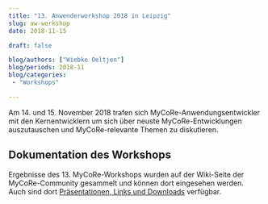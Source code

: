 ```yaml
---
title: "13. Anwenderworkshop 2018 in Leipzig"
slug: aw-workshop
date: 2018-11-15

draft: false

blog/authors: ["Wiebke Oeltjen"]
blog/periods: 2018-11
blog/categories:
 - "Workshops"

---
```

<p>
  Am 14. und 15. November 2018 trafen sich MyCoRe-Anwendungsentwickler mit den Kernentwicklern um sich über
  neuste MyCoRe-Entwicklungen auszutauschen und MyCoRe-relevante Themen zu diskutieren.
</p>
<!--more--> 
<div>
  <h2>Dokumentation des Workshops</h2>
  <p>
  Ergebnisse des 13. MyCoRe-Workshops wurden auf der Wiki-Seite der MyCoRe-Community gesammelt und können dort eingesehen werden. Auch sind dort <a href="https://cmswiki.rrz.uni-hamburg.de/hummel/MyCoRe/Organisation/AnwenderWorkshop2018#Ergebnisprotokoll_vom_14.11.2018">Präsentationen, Links und Downloads</a> verfügbar.
  </p>
</div>
